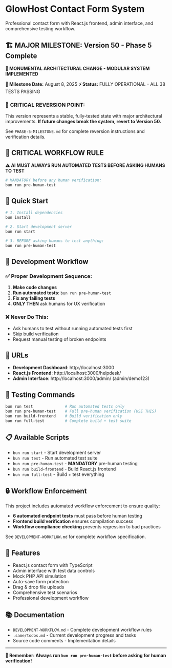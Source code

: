 # GlowHost Contact Form System
Professional contact form with React.js frontend, admin interface, and comprehensive testing workflow.

## 🏗️ **MAJOR MILESTONE: Version 50 - Phase 5 Complete**

**🎯 MONUMENTAL ARCHITECTURAL CHANGE - MODULAR SYSTEM IMPLEMENTED**

**📅 Milestone Date:** August 8, 2025
**⚡ Status:** FULLY OPERATIONAL - ALL 38 TESTS PASSING

### 🔄 **CRITICAL REVERSION POINT:**
This version represents a stable, fully-tested state with major architectural improvements.
**If future changes break the system, revert to Version 50.**

See `PHASE-5-MILESTONE.md` for complete reversion instructions and verification details.

## 🚨 CRITICAL WORKFLOW RULE

**⚠️ AI MUST ALWAYS RUN AUTOMATED TESTS BEFORE ASKING HUMANS TO TEST**

```bash
# MANDATORY before any human verification:
bun run pre-human-test
```

## 🚀 Quick Start

```bash
# 1. Install dependencies
bun install

# 2. Start development server
bun run start

# 3. BEFORE asking humans to test anything:
bun run pre-human-test
```

## 🔧 Development Workflow

### ✅ Proper Development Sequence:
1. **Make code changes**
2. **Run automated tests**: `bun run pre-human-test`
3. **Fix any failing tests**
4. **ONLY THEN** ask humans for UX verification

### ❌ Never Do This:
- Ask humans to test without running automated tests first
- Skip build verification
- Request manual testing of broken endpoints

## 📍 URLs

- **Development Dashboard**: http://localhost:3000
- **React.js Frontend**: http://localhost:3000/helpdesk/
- **Admin Interface**: http://localhost:3000/admin/ (admin/demo123)

## 🧪 Testing Commands

```bash
bun run test              # Run automated tests only
bun run pre-human-test    # Full pre-human verification (USE THIS)
bun run build-frontend    # Build verification only
bun run full-test         # Complete build + test suite
```

## 📋 Available Scripts

- `bun run start` - Start development server
- `bun run test` - Run automated test suite
- `bun run pre-human-test` - **MANDATORY** pre-human testing
- `bun run build-frontend` - Build React.js frontend
- `bun run full-test` - Build + test everything

## 🔒 Workflow Enforcement

This project includes automated workflow enforcement to ensure quality:
- **6 automated endpoint tests** must pass before human testing
- **Frontend build verification** ensures compilation success
- **Workflow compliance checking** prevents regression to bad practices

See `DEVELOPMENT-WORKFLOW.md` for complete workflow specification.

## 🎯 Features

- React.js contact form with TypeScript
- Admin interface with test data controls
- Mock PHP API simulation
- Auto-save form protection
- Drag & drop file uploads
- Comprehensive test scenarios
- Professional development workflow

## 📚 Documentation

- `DEVELOPMENT-WORKFLOW.md` - Complete development workflow rules
- `.same/todos.md` - Current development progress and tasks
- Source code comments - Implementation details

---

**🚨 Remember: Always run `bun run pre-human-test` before asking for human verification!**